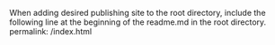 When adding desired publishing site to the root directory, include the following line at the beginning of the readme.md in the root directory.
permalink: /index.html
